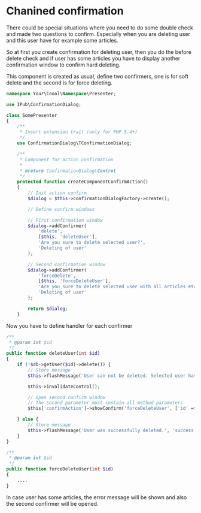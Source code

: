 # Chanined confirmation

There could be special situations where you need to do some double check and made two questions to confirm. Especially when you are deleting user and this user have for example some articles.

So at first you create confirmation for deleting user, then you do the before delete check and if user has some articles you have to display another confirmation window to confirm hard deleting.

This component is created as usual, define two confirmers, one is for soft delete and the second is for force deleting.

```php
namespace Your\Coool\Namespace\Presenter;

use IPub\ConfirmationDialog;

class SomePresenter
{
    /**
     * Insert extension trait (only for PHP 5.4+)
     */
    use ConfirmationDialog\TConfirmationDialog;

    /**
     * Component for action confirmation
     *
     * @return ConfirmationDialog\Control
     */
    protected function createComponentConfirmAction()
    {
        // Init action confirm
        $dialog = $this->confirmationDialogFactory->create();

        // Define confirm windows

        // First confirmation window
        $dialog->addConfirmer(
            'delete',
            [$this, 'deleteUser'],
            'Are you sure to delete selected user?',
            'Deleting of user'
        );

        // Second confirmation window
        $dialog->addConfirmer(
            'forceDelete',
            [$this, 'forceDeleteUser'],
            'Are you sure to delete selected user with all articles etc.?',
            'Deleting of user'
        );

        return $dialog;
    }
```

Now you have to define handler for each confirmer

```php
/**
 * @param int $id
 */
public function deleteUser(int $id)
{
    if (!$db->getUser($id)->delete()) {
        // Store message
        $this->flashMessage('User can not be deleted. Selected user have some articles.', 'error');

        $this->invalidateControl();

        // Open second confirm window
        // The second parameter must contain all method parameters
        $this['confirmAction']->showConfirm('forceDeleteUser', ['id' => $id]);

    } else {
        // Store message
        $this->flashMessage('User was successfully deleted.', 'success');
    }
}

/**
 * @param int $id
 */
public function forceDeleteUser(int $id)
{
    ....
}
```

In case user has some articles, the error message will be shown and also the second confirmer will be opened.

